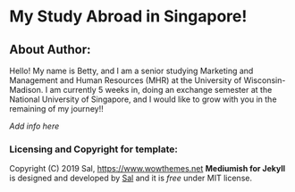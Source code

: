 # My Study Abroad in Singapore!

## About Author:

Hello! My name is Betty, and I am a senior studying Marketing and Management and Human Resources (MHR) at the University of Wisconsin-Madison. I am currently 5 weeks in, doing an exchange semester at the National University of Singapore, and I would like to grow with you in the remaining of my journey!!

*Add info here*

### Licensing and Copyright for template:

Copyright (C) 2019 Sal, https://www.wowthemes.net
**Mediumish for Jekyll** is designed and developed by [Sal](https://www.wowthemes.net) and it is *free* under MIT license. 
